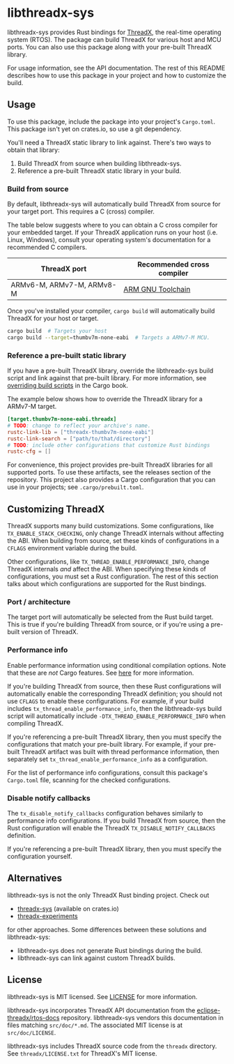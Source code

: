 # libthreadx-sys

libthreadx-sys provides Rust bindings for [ThreadX][threadx], the real-time
operating system (RTOS). The package can build ThreadX for various host and MCU
ports. You can also use this package along with your pre-built ThreadX library.

For usage information, see the API documentation. The rest of this README
describes how to use this package in your project and how to customize the
build.

[threadx]: https://github.com/eclipse-threadx/threadx

## Usage

To use this package, include the package into your project's `Cargo.toml`. This
package isn't yet on crates.io, so use a git dependency.

You'll need a ThreadX static library to link against. There's two ways to obtain
that library:

1. Build ThreadX from source when building libthreadx-sys.
2. Reference a pre-built ThreadX static library in your build.

### Build from source

By default, libthreadx-sys will automatically build ThreadX from source for your
target port. This requires a C (cross) compiler.

The table below suggests where to you can obtain a C cross compiler for your
embedded target. If your ThreadX application runs on your host (i.e. Linux,
Windows), consult your operating system's documentation for a recommended C
compilers.

| ThreadX port              | Recommended cross compiler   |
|---------------------------|------------------------------|
| ARMv6-M, ARMv7-M, ARMv8-M | [ARM GNU Toolchain][gcc-arm] |

[gcc-arm]: https://developer.arm.com/Tools%20and%20Software/GNU%20Toolchain

Once you've installed your compiler, `cargo build` will automatically build
ThreadX for your host or target.

```bash
cargo build  # Targets your host
cargo build --target=thumbv7m-none-eabi  # Targets a ARMv7-M MCU.
```

### Reference a pre-built static library

If you have a pre-built ThreadX library, override the libthreadx-sys build
script and link against that pre-built library. For more information, see
[overriding build scripts][build-script-override] in the Cargo book.

[build-script-override]: https://doc.rust-lang.org/cargo/reference/build-scripts.html#overriding-build-scripts

The example below shows how to override the ThreadX library for a ARMv7-M
target.

```toml
[target.thumbv7m-none-eabi.threadx]
# TODO: change to reflect your archive's name.
rustc-link-lib = ["threadx-thumbv7m-none-eabi"]
rustc-link-search = ["path/to/that/directory"]
# TODO: include other configurations that customize Rust bindings
rustc-cfg = []
```

For convenience, this project provides pre-built ThreadX libraries for all
supported ports. To use these artifacts, see the releases section of the
repository. This project also provides a Cargo configuration that you can use in
your projects; see `.cargo/prebuilt.toml`.

## Customizing ThreadX

ThreadX supports many build customizations. Some configurations, like
`TX_ENABLE_STACK_CHECKING`, only change ThreadX internals without affecting the
ABI. When building from source, set these kinds of configurations in a `CFLAGS`
environment variable during the build.

Other configurations, like `TX_THREAD_ENABLE_PERFORMANCE_INFO`, change ThreadX
internals *and* affect the ABI. When specifying these kinds of configurations,
you must set a Rust configuration. The rest of this section talks about which
configurations are supported for the Rust bindings.

### Port / architecture

The target port will automatically be selected from the Rust build target. This
is true if you're building ThreadX from source, or if you're using a pre-built
version of ThreadX.

### Performance info

Enable performance information using conditional compilation options. Note that
these are *not* Cargo features. See
[here](https://doc.rust-lang.org/reference/conditional-compilation.html) for
more information.

If you're building ThreadX from source, then these Rust configurations will
automatically enable the corresponding ThreadX definition; you should not use
`CFLAGS` to enable these configurations. For example, if your build includes
`tx_thread_enable_performance_info`, then the libthreadx-sys build script will
automatically include `-DTX_THREAD_ENABLE_PERFORMANCE_INFO` when compiling
ThreadX.

If you're referencing a pre-built ThreadX library, then you must specify the
configurations that match your pre-built library. For example, if your pre-built
ThreadX artifact was built with thread performance information, then separately
set `tx_thread_enable_performance_info` as a configuration.

For the list of performance info configurations, consult this package's
`Cargo.toml` file, scanning for the checked configurations.

### Disable notify callbacks

The `tx_disable_notify_callbacks` configuration behaves similarly to performance
info configurations. If you build ThreadX from source, then the Rust
configuration will enable the ThreadX `TX_DISABLE_NOTIFY_CALLBACKS` definition.

If you're referencing a pre-built ThreadX library, then you must specify the
configuration yourself.

## Alternatives

libthreadx-sys is not the only ThreadX Rust binding project. Check out

- [threadx-sys] (available on crates.io)
- [threadx-experiments]

for other approaches. Some differences between these solutions and
libthreadx-sys:

- libthreadx-sys does not generate Rust bindings during the build.
- libthreadx-sys can link against custom ThreadX builds.

[threadx-sys]: https://docs.rs/crate/threadx-sys
[threadx-experiments]: https://github.com/ferrous-systems/threadx-experiments

## License

libthreadx-sys is MIT licensed. See [LICENSE](./LICENSE) for more information.

libthreadx-sys incorporates ThreadX API documentation from the
[eclipse-threadx/rtos-docs] repository. libthreadx-sys vendors this
documentation in files matching `src/doc/*.md`. The associated MIT license is
at `src/doc/LICENSE`.

libthreadx-sys includes ThreadX source code from the `threadx` directory.
See `threadx/LICENSE.txt` for ThreadX's MIT license.

[eclipse-threadx/rtos-docs]: https://github.com/eclipse-threadx/rtos-docs/tree/71a7c00f369b9cd648f73dfddb0d5ca6d5a1b855
